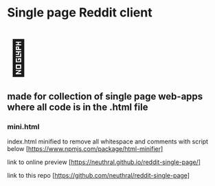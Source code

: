 # Single page Reddit client
# <span style='font-size: 80px;'>&#127751;</span>

## made for collection of single page web-apps where all code is in the .html file

### mini.html
index.html minified to remove all whitespace and comments with script below
[https://www.npmjs.com/package/html-minifier]

link to online preview
[https://neuthral.github.io/reddit-single-page/]

link to this repo
[https://github.com/neuthral/reddit-single-page]

